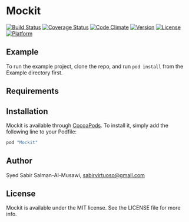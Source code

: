 # Mockit

[![Build Status](https://travis-ci.org/sabirvirtuoso/Mockit.svg?branch=master)](https://travis-ci.org/sabirvirtuoso/Mockit)
[![Coverage Status](https://coveralls.io/repos/github/sabirvirtuoso/Mockit/badge.svg?branch=master)](https://coveralls.io/github/sabirvirtuoso/Mockit?branch=master)
[![Code Climate](https://codeclimate.com/github/sabirvirtuoso/Mockit/badges/gpa.svg)](https://codeclimate.com/github/sabirvirtuoso/Mockit)
[![Version](https://img.shields.io/cocoapods/v/Mockit.svg?style=flat)](http://cocoapods.org/pods/Mockit)
[![License](https://img.shields.io/cocoapods/l/Mockit.svg?style=flat)](http://cocoapods.org/pods/Mockit)
[![Platform](https://img.shields.io/cocoapods/p/Mockit.svg?style=flat)](http://cocoapods.org/pods/Mockit)

## Example

To run the example project, clone the repo, and run `pod install` from the Example directory first.

## Requirements

## Installation

Mockit is available through [CocoaPods](http://cocoapods.org). To install
it, simply add the following line to your Podfile:

```ruby
pod "Mockit"
```

## Author

Syed Sabir Salman-Al-Musawi, sabirvirtuoso@gmail.com

## License

Mockit is available under the MIT license. See the LICENSE file for more info.
